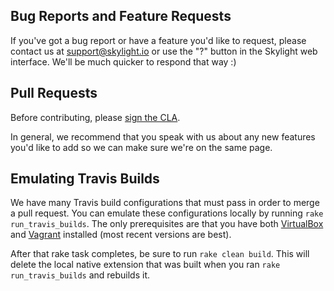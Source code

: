 ## Bug Reports and Feature Requests

If you've got a bug report or have a feature you'd like to request, please contact us at support@skylight.io or use the "?" button in the Skylight web interface. We'll be much quicker to respond that way :)

## Pull Requests

Before contributing, please [sign the CLA](https://docs.google.com/spreadsheet/viewform?usp=drive_web&formkey=dHJVY1M5bzNzY0pwN2dRZjMxV0dXSkE6MA#gid=0).

In general, we recommend that you speak with us about any new features you'd like to add so we can make sure we're on the same page.

## Emulating Travis Builds

We have many Travis build configurations that must pass in order to merge a pull request. You can emulate these configurations locally by running `rake run_travis_builds`. The only prerequisites are that you have both [VirtualBox](https://www.virtualbox.org/wiki/VirtualBox) and [Vagrant](https://www.vagrantup.com/) installed (most recent versions are best).

After that rake task completes, be sure to run `rake clean build`. This will delete the local native extension that was built when you ran `rake run_travis_builds` and rebuilds it.
